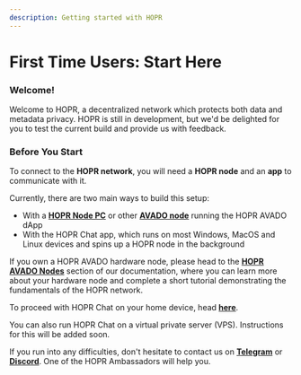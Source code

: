```yaml
---
description: Getting started with HOPR
---
```


# First Time Users: Start Here

### Welcome!

Welcome to HOPR, a decentralized network which protects both data and metadata privacy. HOPR is still in development, but we'd be delighted for you to test the current build and provide us with feedback.

### Before You Start

To connect to the **HOPR network**, you will need a **HOPR node** and an **app** to communicate with it.  
  
Currently, there are two main ways to build this setup:

* With a [**HOPR Node PC**](https://hoprnet.org/node) or other [**AVADO node**](https://ava.do/) running the HOPR AVADO dApp
* With the HOPR Chat app, which runs on most Windows, MacOS and Linux devices and spins up a HOPR node in the background

If you own a HOPR AVADO hardware node, please head to the [**HOPR AVADO Nodes**](hopr-avado-node-tutorial/setting-up-your-avado-node.md) section of our documentation, where you can learn more about your hardware node and complete a short tutorial demonstrating the fundamentals of the HOPR network.  
  
To proceed with HOPR Chat on your home device, head [**here**](hopr-chat-tutorial/quickstart.md).  
  
You can also run HOPR Chat on a virtual private server \(VPS\). Instructions for this will be added soon.

If you run into any difficulties, don't hesitate to contact us on [**Telegram**](https://t.me/hoprnet) or [**Discord**](https://discord.com/invite/dEAWC4G). One of the HOPR Ambassadors will help you.  
  
  


